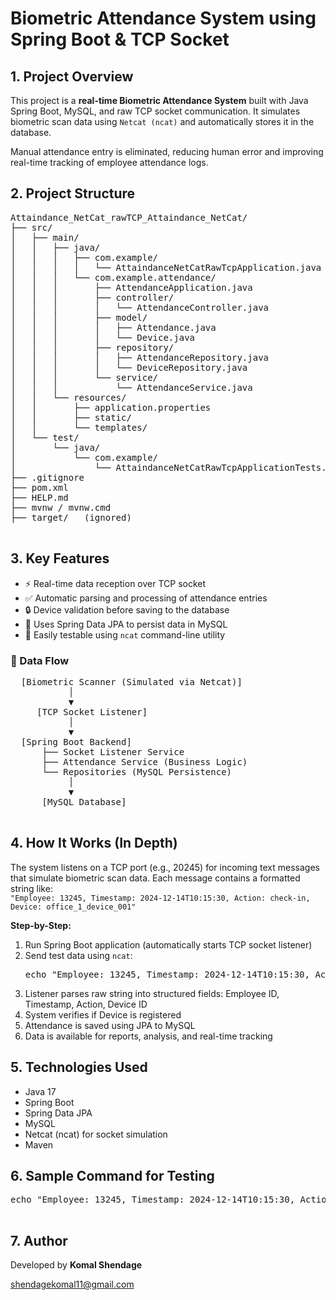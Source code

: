 <!DOCTYPE html>
<html lang="en">
<head>
  <meta charset="UTF-8">
</head>
<body>

  <h1>Biometric Attendance System using Spring Boot & TCP Socket</h1>

  <h2>1. Project Overview</h2>
  <p>
    This project is a <strong>real-time Biometric Attendance System</strong> built with Java Spring Boot, MySQL, and raw TCP socket communication.
    It simulates biometric scan data using <code>Netcat (ncat)</code> and automatically stores it in the database.
  </p>
  <p>
    Manual attendance entry is eliminated, reducing human error and improving real-time tracking of employee attendance logs.
  </p>

  <h2>2. Project Structure</h2>
  <pre>
Attaindance_NetCat_rawTCP_Attaindance_NetCat/
├── src/
│   ├── main/
│   │   ├── java/
│   │   │   ├── com.example/
│   │   │   │   └── AttaindanceNetCatRawTcpApplication.java
│   │   │   └── com.example.attendance/
│   │   │       ├── AttendanceApplication.java
│   │   │       ├── controller/
│   │   │       │   └── AttendanceController.java
│   │   │       ├── model/
│   │   │       │   ├── Attendance.java
│   │   │       │   └── Device.java
│   │   │       ├── repository/
│   │   │       │   ├── AttendanceRepository.java
│   │   │       │   └── DeviceRepository.java
│   │   │       └── service/
│   │   │           └── AttendanceService.java
│   │   └── resources/
│   │       ├── application.properties
│   │       ├── static/
│   │       └── templates/
│   └── test/
│       └── java/
│           └── com.example/
│               └── AttaindanceNetCatRawTcpApplicationTests.java
├── .gitignore
├── pom.xml
├── HELP.md
├── mvnw / mvnw.cmd
├── target/   (ignored)
  </pre>

  <h2>3. Key Features</h2>
  <ul>
    <li>⚡ Real-time data reception over TCP socket</li>
    <li>✅ Automatic parsing and processing of attendance entries</li>
    <li>🔒 Device validation before saving to the database</li>
    <li>💾 Uses Spring Data JPA to persist data in MySQL</li>
    <li>🧪 Easily testable using <code>ncat</code> command-line utility</li>
  </ul>

  <h3>📡 Data Flow</h3>
  <pre>
  [Biometric Scanner (Simulated via Netcat)] 
           │
           ▼
     [TCP Socket Listener]
           │
           ▼
  [Spring Boot Backend]
      ├── Socket Listener Service
      ├── Attendance Service (Business Logic)
      └── Repositories (MySQL Persistence)
           │
           ▼
      [MySQL Database]
  </pre>

  <h2>4. How It Works (In Depth)</h2>
  <p>
    The system listens on a TCP port (e.g., 20245) for incoming text messages that simulate biometric scan data.
    Each message contains a formatted string like:<br>
    <code>"Employee: 13245, Timestamp: 2024-12-14T10:15:30, Action: check-in, Device: office_1_device_001"</code>
  </p>

  <p><strong>Step-by-Step:</strong></p>
  <ol>
    <li>Run Spring Boot application (automatically starts TCP socket listener)</li>
    <li>Send test data using <code>ncat</code>:
      <pre>echo "Employee: 13245, Timestamp: 2024-12-14T10:15:30, Action: check-in, Device: office_1_device_001" | ncat 127.0.0.1 20245</pre>
    </li>
    <li>Listener parses raw string into structured fields: Employee ID, Timestamp, Action, Device ID</li>
    <li>System verifies if Device is registered</li>
    <li>Attendance is saved using JPA to MySQL</li>
    <li>Data is available for reports, analysis, and real-time tracking</li>
  </ol>

  <h2>5. Technologies Used</h2>
  <ul>
    <li>Java 17</li>
    <li>Spring Boot</li>
    <li>Spring Data JPA</li>
    <li>MySQL</li>
    <li>Netcat (ncat) for socket simulation</li>
    <li>Maven</li>
  </ul>

  <h2>6. Sample Command for Testing</h2>
  <pre>
echo "Employee: 13245, Timestamp: 2024-12-14T10:15:30, Action: check-in, Device: office_1_device_001" | ncat 127.0.0.1 20245
  </pre>

  <h2>7. Author</h2>
  <p>Developed by <strong>Komal Shendage</strong></p>
  <p><a href="mailto:shendagekomal11@gmail.com">shendagekomal11@gmail.com</a></p>

</body>
</html>
